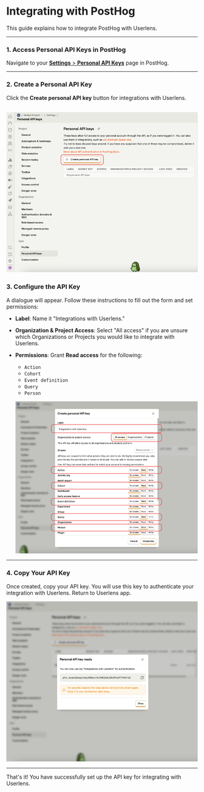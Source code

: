 # Integrating with PostHog

This guide explains how to integrate PostHog with Userlens.

---

### 1. Access Personal API Keys in PostHog
Navigate to your [**Settings** > **Personal API Keys**](https://app.posthog.com/settings/user-api-keys) page in PostHog.

---

### 2. Create a Personal API Key
Click the **Create personal API key** button for integrations with Userlens.

![screenshot](posthog_integration_step1.png)
---

### 3. Configure the API Key
A dialogue will appear. Follow these instructions to fill out the form and set permissions:

- **Label**: Name it "Integrations with Userlens."
- **Organization & Project Access**: Select "All access" if you are unsure which Organizations or Projects you would like to integrate with Userlens.
- **Permissions**: Grant **Read access** for the following:
  - `Action`
  - `Cohort`
  - `Event definition`
  - `Query`
  - `Person`
 
  ![screenshot](posthog_integration_step2.png)

---

### 4. Copy Your API Key
Once created, copy your API key. You will use this key to authenticate your integration with Userlens.
Return to Userlens app.

![screenshot](posthog_integration_step3.png)

---

That's it! You have successfully set up the API key for integrating with Userlens.
